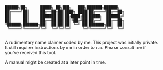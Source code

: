 ```
██████╗██╗      █████╗ ██╗███╗   ███╗███████╗██████╗ 
██╔════╝██║     ██╔══██╗██║████╗ ████║██╔════╝██╔══██╗
██║     ██║     ███████║██║██╔████╔██║█████╗  ██████╔╝
██║     ██║     ██╔══██║██║██║╚██╔╝██║██╔══╝  ██╔══██╗
╚██████╗███████╗██║  ██║██║██║ ╚═╝ ██║███████╗██║  ██║
 ╚═════╝╚══════╝╚═╝  ╚═╝╚═╝╚═╝     ╚═╝╚══════╝╚═╝  ╚═╝
                                                      
```

A rudimentary name claimer coded by me. This project was initially private. It still requires instructions by me in order to run. Please consult me if you've received this tool.

A manual might be created at a later point in time.
